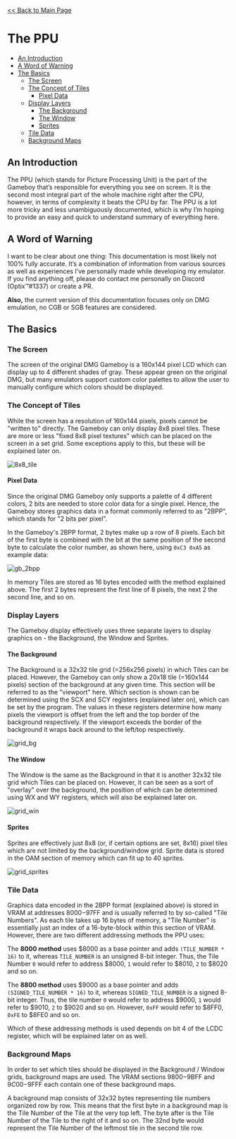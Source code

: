 [<< Back to Main Page](../)

# The PPU

- [An Introduction](#an-introduction)
- [A Word of Warning](#a-word-of-warning)
- [The Basics](#the-basics)
  * [The Screen](#the-screen)
  * [The Concept of Tiles](#the-concept-of-tiles)
    + [Pixel Data](#pixel-data)
  * [Display Layers](#display-layers)
    + [The Background](#the-background)
    + [The Window](#the-window)
    + [Sprites](#sprites)
  * [Tile Data](#tile-data)
  * [Background Maps](#background-maps)

## An Introduction

The PPU (which stands for Picture Processing Unit) is the part of the Gameboy that’s responsible for everything you see on screen. It is the second most integral part of the whole machine right after the CPU, however, in terms of complexity it beats the CPU by far. The PPU is a lot more tricky and less unambiguously documented, which is why I’m hoping to provide an easy and quick to understand summary of everything here.

## A Word of Warning

I want to be clear about one thing: This documentation is most likely not 100% fully accurate. It’s a combination of information from various sources as well as experiences I’ve personally made while developing my emulator. If you find anything off, please do contact me personally on Discord (Optix™#1337) or create a PR.

**Also,** the current version of this documentation focuses only on DMG emulation, no CGB or SGB features are considered.

## The Basics

### The Screen

The screen of the original DMG Gameboy is a 160x144 pixel LCD which can display up to 4 different shades of gray. These appear green on the original DMG, but many emulators support custom color palettes to allow the user to manually configure which colors should be displayed.

### The Concept of Tiles

While the screen has a resolution of 160x144 pixels, pixels cannot be "written to" directly. The Gameboy can only display 8x8 pixel tiles. These are more or less "fixed 8x8 pixel textures" which can be placed on the screen in a set grid. Some exceptions apply to this, but these will be explained later on.

![8x8_tile](./8x8_tile.png)

#### Pixel Data

 Since the original DMG Gameboy only supports a palette of 4 different colors, 2 bits are needed to store color data for a single pixel. Hence, the Gameboy stores graphics data in a format commonly referred to as "2BPP", which stands for "2 bits per pixel".

In the Gameboy's 2BPP format, 2 bytes make up a row of 8 pixels. Each bit of the first byte is combined with the bit at the same position of the second byte to calculate the color number, as shown here, using `0xC3 0xA5` as example data:

![gb_2bpp](./gb_2bpp.png)

In memory Tiles are stored as 16 bytes encoded with the method explained above. The first 2 bytes represent the first line of 8 pixels, the next 2 the second line, and so on.

### Display Layers

The Gameboy display effectively uses three separate layers to display graphics on - the Background, the Window and Sprites.

#### The Background

The Background is a 32x32 tile grid (=256x256 pixels) in which Tiles can be placed. However, the Gameboy can only show a 20x18 tile (=160x144 pixels) section of the background at any given time. This section will be referred to as the "viewport" here. Which section is shown can be determined using the SCX and SCY registers (explained later on), which can be set by the program. The values in these registers determine how many pixels the viewport is offset from the left and the top border of the background respectively. If the viewport exceeds the border of the background it wraps back around to the left/top respectively.

![grid_bg](./grid_bg.png)

#### The Window

The Window is the same as the Background in that it is another 32x32 tile grid which Tiles can be placed on. However, it can be seen as a sort of "overlay" over the background, the position of which can be determined using WX and WY registers, which will also be explained later on.

![grid_win](./grid_win.png)

#### Sprites

Sprites are effectively just 8x8 (or, if certain options are set, 8x16) pixel tiles which are not limited by the background/window grid. Sprite data is stored in the OAM section of memory which can fit up to 40 sprites.

![grid_sprites](./grid_sprites.png)

### Tile Data

Graphics data encoded in the 2BPP format (explained above) is stored in VRAM at addresses $8000-$97FF and is usually referred to by so-called "Tile Numbers". As each tile takes up 16 bytes of memory, a "Tile Number" is essentially just an index of a 16-byte-block within this section of VRAM. However, there are two different addressing methods the PPU uses:

The **8000 method** uses $8000 as a base pointer and adds `(TILE_NUMBER * 16)` to it, whereas `TILE_NUMBER` is an unsigned 8-bit integer. Thus, the Tile Number `0` would refer to address $8000, `1` would refer to $8010, `2` to $8020 and so on.

The **8800 method** uses $9000 as a base pointer and adds `(SIGNED_TILE_NUMBER * 16)` to it, whereas `SIGNED_TILE_NUMBER` is a signed 8-bit integer. Thus, the tile number `0` would refer to address $9000, `1` would refer to $9010, `2` to $9020 and so on. However, `0xFF` would refer to $8FF0, `0xFE` to $8FE0 and so on.

Which of these addressing methods is used depends on bit 4 of the LCDC register, which will be explained later on as well.

### Background Maps

In order to set which tiles should be displayed in the Background / Window grids, background maps are used. The VRAM sections $9800-$9BFF and $9C00-$9FFF each contain one of these background maps.

A background map consists of 32x32 bytes representing tile numbers organized row by row. This means that the first byte in a background map is the Tile Number of the Tile at the very top left. The byte after is the Tile Number of the Tile to the right of it and so on. The 32nd byte would represent the Tile Number of the leftmost tile in the second tile row.